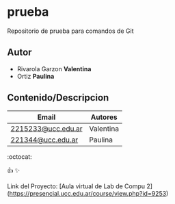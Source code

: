 # prueba
Repositorio de prueba para comandos de Git 

## Autor 
* Rivarola Garzon **Valentina** 
* Ortiz **Paulina**

## Contenido/Descripcion

| Email | Autores |
|-------|---------|
|2215233@ucc.edu.ar| Valentina|
|221344@ucc.edu.ar| Paulina |

:octocat:

:+1:
:sparkles:


Link del Proyecto: [Aula virtual de Lab de Compu 2] (https://presencial.ucc.edu.ar/course/view.php?id=9253)
